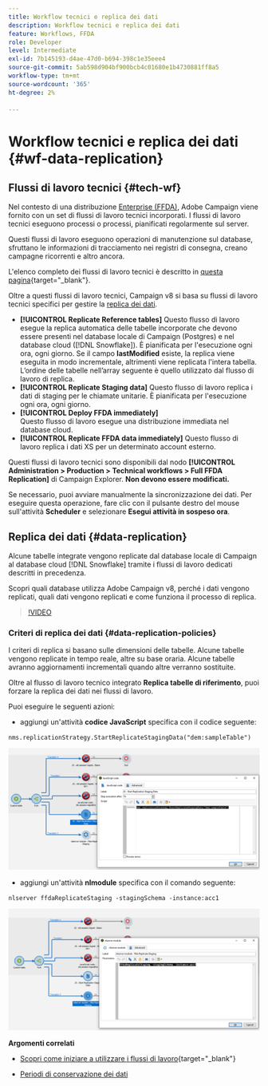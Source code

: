 ```yaml
---
title: Workflow tecnici e replica dei dati
description: Workflow tecnici e replica dei dati
feature: Workflows, FFDA
role: Developer
level: Intermediate
exl-id: 7b145193-d4ae-47d0-b694-398c1e35eee4
source-git-commit: 5ab598d904bf900bcb4c01680e1b4730881ff8a5
workflow-type: tm+mt
source-wordcount: '365'
ht-degree: 2%

---
```


# Workflow tecnici e replica dei dati {#wf-data-replication}

## Flussi di lavoro tecnici {#tech-wf}

Nel contesto di una distribuzione [Enterprise (FFDA)](enterprise-deployment.md), Adobe Campaign viene fornito con un set di flussi di lavoro tecnici incorporati. I flussi di lavoro tecnici eseguono processi o processi, pianificati regolarmente sul server.

Questi flussi di lavoro eseguono operazioni di manutenzione sul database, sfruttano le informazioni di tracciamento nei registri di consegna, creano campagne ricorrenti e altro ancora.

L&#39;elenco completo dei flussi di lavoro tecnici è descritto in [questa pagina](https://experienceleague.adobe.com/docs/campaign/automation/workflows/introduction/wf-type/technical-workflows.html){target="_blank"}.

Oltre a questi flussi di lavoro tecnici, Campaign v8 si basa su flussi di lavoro tecnici specifici per gestire la [replica dei dati](#data-replication).

* **[!UICONTROL Replicate Reference tables]**
Questo flusso di lavoro esegue la replica automatica delle tabelle incorporate che devono essere presenti nel database locale di Campaign (Postgres) e nel database cloud ([!DNL Snowflake]). È pianificata per l&#39;esecuzione ogni ora, ogni giorno. Se il campo **lastModified** esiste, la replica viene eseguita in modo incrementale, altrimenti viene replicata l&#39;intera tabella. L’ordine delle tabelle nell’array seguente è quello utilizzato dal flusso di lavoro di replica.
* **[!UICONTROL Replicate Staging data]**
Questo flusso di lavoro replica i dati di staging per le chiamate unitarie. È pianificata per l&#39;esecuzione ogni ora, ogni giorno.
* **[!UICONTROL Deploy FFDA immediately]**\
  Questo flusso di lavoro esegue una distribuzione immediata nel database cloud.
* **[!UICONTROL Replicate FFDA data immediately]**
Questo flusso di lavoro replica i dati XS per un determinato account esterno.

Questi flussi di lavoro tecnici sono disponibili dal nodo **[!UICONTROL Administration > Production > Technical workflows > Full FFDA Replication]** di Campaign Explorer. **Non devono essere modificati.**

Se necessario, puoi avviare manualmente la sincronizzazione dei dati. Per eseguire questa operazione, fare clic con il pulsante destro del mouse sull&#39;attività **Scheduler** e selezionare **Esegui attività in sospeso ora**.

## Replica dei dati {#data-replication}

Alcune tabelle integrate vengono replicate dal database locale di Campaign al database cloud [!DNL Snowflake] tramite i flussi di lavoro dedicati descritti in precedenza.

Scopri quali database utilizza Adobe Campaign v8, perché i dati vengono replicati, quali dati vengono replicati e come funziona il processo di replica.

>[!VIDEO](https://video.tv.adobe.com/v/334460?quality=12)


### Criteri di replica dei dati {#data-replication-policies}

I criteri di replica si basano sulle dimensioni delle tabelle. Alcune tabelle vengono replicate in tempo reale, altre su base oraria. Alcune tabelle avranno aggiornamenti incrementali quando altre verranno sostituite.

Oltre al flusso di lavoro tecnico integrato **Replica tabelle di riferimento**, puoi forzare la replica dei dati nei flussi di lavoro.

Puoi eseguire le seguenti azioni:

* aggiungi un&#39;attività **codice JavaScript** specifica con il codice seguente:

```
nms.replicationStrategy.StartReplicateStagingData("dem:sampleTable")
```

![](assets/jscode.png)


* aggiungi un&#39;attività **nlmodule** specifica con il comando seguente:

```
nlserver ffdaReplicateStaging -stagingSchema -instance:acc1
```

![](assets/nlmodule.png)


**Argomenti correlati**

* [Scopri come iniziare a utilizzare i flussi di lavoro](https://experienceleague.adobe.com/docs/campaign/automation/workflows/introduction/about-workflows.html?lang=it){target="_blank"}

* [Periodi di conservazione dei dati](../dev/datamodel-best-practices.md#data-retention)
